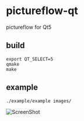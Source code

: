 pictureflow-qt
==============

pictureflow for Qt5

## build

```
export QT_SELECT=5
qmake
make
```

## example

```
./example/example images/
```

![ScreenShot](https://raw.github.com/xiangzhai/pictureflow-qt/master/images/snapshot.png)
